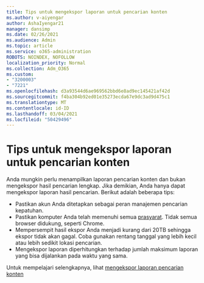 ```yaml
---
title: Tips untuk mengekspor laporan untuk pencarian konten
ms.author: v-aiyengar
author: AshaIyengar21
manager: dansimp
ms.date: 02/26/2021
ms.audience: Admin
ms.topic: article
ms.service: o365-administration
ROBOTS: NOINDEX, NOFOLLOW
localization_priority: Normal
ms.collection: Adm_O365
ms.custom:
- "3200003"
- "7221"
ms.openlocfilehash: d3a93544d6ae969562bbd6e8ad9ec145421af42d
ms.sourcegitcommit: f4ba304b92ed01e35273ecda67e9dc3ad9d475c1
ms.translationtype: MT
ms.contentlocale: id-ID
ms.lasthandoff: 03/04/2021
ms.locfileid: "50429496"
---
```

# <a name="tips-for-exporting-a-report-for-content-search"></a>Tips untuk mengekspor laporan untuk pencarian konten

Anda mungkin perlu menampilkan laporan pencarian konten dan bukan mengekspor hasil pencarian lengkap. Jika demikian, Anda hanya dapat mengekspor laporan hasil pencarian. Berikut adalah beberapa tips:

- Pastikan akun Anda ditetapkan sebagai peran manajemen pencarian kepatuhan.
- Pastikan komputer Anda telah memenuhi semua [prasyarat](https://go.microsoft.com/fwlink/?linkid=2102407). Tidak semua browser didukung, seperti Chrome.
- Mempersempit hasil ekspor Anda menjadi kurang dari 20TB sehingga ekspor tidak akan gagal. Coba gunakan rentang tanggal yang lebih kecil atau lebih sedikit lokasi pencarian.
- Mengekspor laporan diperhitungkan terhadap jumlah maksimum laporan yang bisa dijalankan pada waktu yang sama.

Untuk mempelajari selengkapnya, lihat [mengekspor laporan pencarian konten](https://go.microsoft.com/fwlink/?linkid=2102409)
